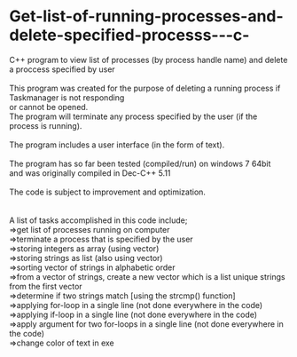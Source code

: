 # Get-list-of-running-processes-and-delete-specified-processs---c-
C++ program to view list of processes (by process handle name) and delete a proccess specified by user <br />
<br />
This program was created for the purpose of deleting a running process if Taskmanager is not responding <br />
or cannot be opened. <br />
The program will terminate any process specified by the user (if the process is running). <br />
<br />
The program includes a user interface (in the form of text). <br />
<br />
The program has so far been tested (compiled/run) on windows 7 64bit <br />
and was originally compiled in Dec-C++ 5.11 <br />
<br />
The code is subject to improvement and optimization. <br />
<br />
<br />
A list of tasks accomplished in this code include;<br />
=>get list of processes running on computer <br />
=>terminate a process that is specified by the user <br />
=>storing integers as array (using vector) <br />
=>storing strings as list (also using vector) <br />
=>sorting vector of strings in alphabetic order <br />
=>from a vector of strings, create a new vector which is a list unique strings from the first vector <br />
=>determine if two strings match [using the strcmp() function] <br />
=>applying for-loop in a single line (not done everywhere in the code)<br />
=>applying if-loop in a single line (not done everywhere in the code) <br />
=>apply argument for two for-loops in a single line (not done everywhere in the code)<br />
=>change color of text in exe <br />
